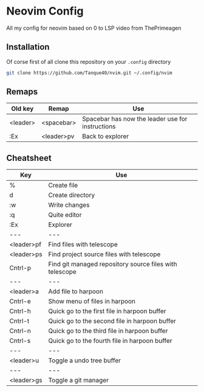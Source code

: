 # Neovim Config

All my config for neovim based on 0 to LSP video from ThePrimeagen

## Installation

Of corse first of all clone this repository on your `.config` directory

```bash
git clone https://github.com/Tanque40/nvim.git ~/.config/nvim
```

## Remaps

| Old key    | Remap        | Use                                              |
| ---------- | ------------ | ------------------------------------------------ |
| \<leader\> | \<spacebar\> | Spacebar has now the leader use for instructions |
| :Ex        | \<leader\>pv | Back to explorer                                 |

## Cheatsheet

| Key          | Use                                                     |
| ------------ | ------------------------------------------------------- |
| %            | Create file                                             |
| d            | Create directory                                        |
| :w           | Write changes                                           |
| :q           | Quite editor                                            |
| :Ex          | Explorer                                                |
| ---          | ---                                                     |
| \<leader\>pf | Find files with telescope                               |
| \<leader\>ps | Find project source files with telescope                |
| Cntrl-p      | Find git managed repository source files with telescope |
| ---          | ---                                                     |
| \<leader\>a  | Add file to harpoon                                     |
| Cntrl-e      | Show menu of files in harpoon                           |
| Cntrl-h      | Quick go to the first file in harpoon buffer            |
| Cntrl-t      | Quick go to the second file in harpoon buffer           |
| Cntrl-n      | Quick go to the third file in harpoon buffer            |
| Cntrl-s      | Quick go to the fourth file in harpoon buffer           |
| ---          | ---                                                     |
| \<leader\>u  | Toggle a undo tree buffer                               |
| ---          | ---                                                     |
| \<leader\>gs | Toggle a git manager                                    |
